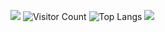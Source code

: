 ![](https://github-readme-stats.vercel.app/api?username=hdytime&show_icons=true&theme=transparent)
![Visitor Count](https://profile-counter.glitch.me/hdytime/count.svg)
![Top Langs](https://github-readme-stats.vercel.app/api/top-langs/?username=hdytime&layout=compact&theme=tokyonight)
![](https://github-readme-activity-graph.cyclic.app/graph?username=hdytime&theme=dracula)

